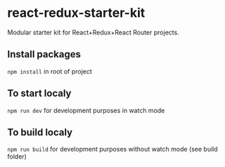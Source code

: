 # react-redux-starter-kit
Modular starter kit for React+Redux+React Router projects.

## Install packages
```npm install``` in root of project

## To start localy

```npm run dev``` for development purposes in watch mode

## To build localy
```npm run build``` for development purposes without watch mode (see build folder)
